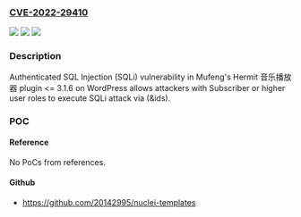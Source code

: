 ### [CVE-2022-29410](https://cve.mitre.org/cgi-bin/cvename.cgi?name=CVE-2022-29410)
![](https://img.shields.io/static/v1?label=Product&message=Hermit%20%E9%9F%B3%E4%B9%90%E6%92%AD%E6%94%BE%E5%99%A8%20(WordPress%20plugin)&color=blue)
![](https://img.shields.io/static/v1?label=Version&message=%3C%3D%203.1.6%3C%3D%203.1.6%20&color=brighgreen)
![](https://img.shields.io/static/v1?label=Vulnerability&message=CWE-89%20SQL%20Injection&color=brighgreen)

### Description

Authenticated SQL Injection (SQLi) vulnerability in Mufeng's Hermit 音乐播放器 plugin <= 3.1.6 on WordPress allows attackers with Subscriber or higher user roles to execute SQLi attack via (&ids).

### POC

#### Reference
No PoCs from references.

#### Github
- https://github.com/20142995/nuclei-templates

